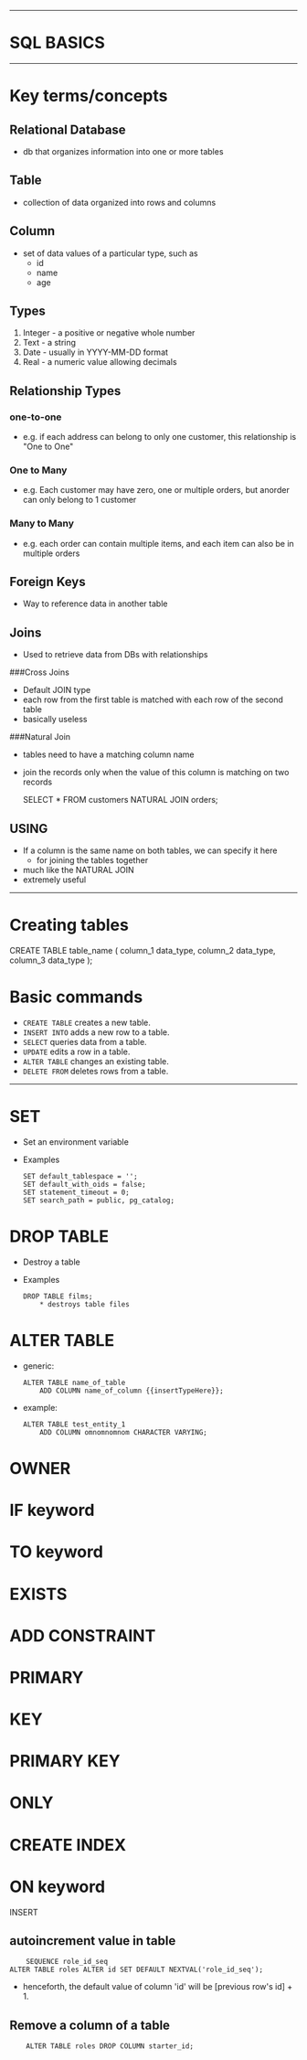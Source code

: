 ***************************************************************************
SQL BASICS
==========
***************************************************************************

Key terms/concepts
==================

Relational Database
-------------------
*   db that organizes information into one or more tables

Table
-----
*   collection of data organized into rows and columns

Column
------
*   set of data values of a particular type, such as
    *   id
    *   name
    *   age

Types
-----
1.  Integer - a positive or negative whole number
2.  Text - a string
3.  Date - usually in YYYY-MM-DD format
4.  Real - a numeric value allowing decimals

Relationship Types
------------------
### one-to-one
*   e.g. if each address can belong to only one customer, this relationship is "One to One"

### One to Many
*   e.g. Each customer may have zero, one or multiple orders, but anorder can only belong to
    1 customer

### Many to Many
*   e.g. each order can contain multiple items, and each item can also be in multiple orders

Foreign Keys
------------
*   Way to reference data in another table

Joins
-----
*   Used to retrieve data from DBs with relationships

###Cross Joins
*   Default JOIN type
*   each row from the first table is matched with each row of the second table
*   basically useless

###Natural Join
*   tables need to have a matching column name
*   join the records only when the value of this column is matching on two records

    SELECT * FROM customers NATURAL JOIN orders;

USING
-----
*   If a column is the same name on both tables, we can specify it here
    *   for joining the tables together
*   much like the NATURAL JOIN
*   extremely useful


---------------------------------------------------------------

Creating tables
===============

CREATE TABLE table_name (
    column_1 data_type,
    column_2 data_type,
    column_3 data_type
);

Basic commands
==============
*   `CREATE TABLE`  creates a new table.
*   `INSERT INTO`   adds a new row to a table.
*   `SELECT`        queries data from a table.
*   `UPDATE`        edits a row in a table.
*   `ALTER TABLE`   changes an existing table.
*   `DELETE FROM`   deletes rows from a table.

---------------------------------------------------------------
SET
===
*   Set an environment variable
*   Examples

        SET default_tablespace = '';
        SET default_with_oids = false;
        SET statement_timeout = 0;
        SET search_path = public, pg_catalog;

DROP TABLE
==========

*   Destroy a table
*   Examples

        DROP TABLE films;
            * destroys table files

ALTER TABLE
===========
*   generic:

        ALTER TABLE name_of_table
            ADD COLUMN name_of_column {{insertTypeHere}};

*   example:

        ALTER TABLE test_entity_1
            ADD COLUMN omnomnomnom CHARACTER VARYING;


OWNER
=====

IF keyword
==========

TO keyword
==========

EXISTS
======

ADD CONSTRAINT
==============

PRIMARY
=======

KEY
===

PRIMARY KEY
===========

ONLY
====

CREATE INDEX
============

ON keyword
==========

INSERT

autoincrement value in table
----------------------------

		SEQUENCE role_id_seq
    ALTER TABLE roles ALTER id SET DEFAULT NEXTVAL('role_id_seq');

*  henceforth, the default value of column 'id' will be [previous row's id] + 1.

Remove a column of a table
------------------------

		ALTER TABLE roles DROP COLUMN starter_id;